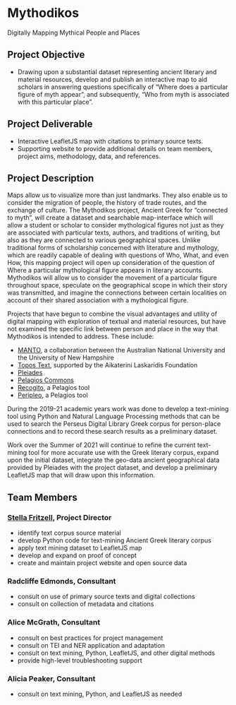 # Mythodikos
Digitally Mapping Mythical People and Places

## Project Objective
- Drawing upon a substantial dataset representing ancient literary and material resources, develop and publish an interactive map to aid scholars in answering questions specifically of “Where does a particular figure of myth appear”, and subsequently, “Who from myth is associated with this particular place”.

## Project Deliverable
- Interactive LeafletJS map with citations to primary source texts.
- Supporting website to provide additional details on team members, project aims, methodology, data, and references.

## Project Description
Maps allow us to visualize more than just landmarks.  They also enable us to consider the migration of people, the history of trade routes, and the exchange of culture.  The Mythodikos project, Ancient Greek for “connected to myth”, will create a dataset and searchable map-interface which will allow a student or scholar to consider mythological figures not just as they are associated with particular texts, authors, and traditions of writing, but also as they are connected to various geographical spaces.  Unlike traditional forms of scholarship concerned with literature and mythology, which are readily capable of dealing with questions of Who, What, and even How, this mapping project will open up consideration of the question of Where a particular mythological figure appears in literary accounts.  Mythodikos will allow us to consider the movement of a particular figure throughout space, speculate on the geographical scope in which their story was transmitted, and imagine the connections between certain localities on account of their shared association with a mythological figure.

Projects that have begun to combine the visual advantages and utility of digital mapping with exploration of textual and material resources, but have not examined the specific link between person and place in the way that Mythodikos is intended to address.  These include: 
- [MANTO](https://www.manto-myth.org/), a collaboration between the Australian National University and the University of New Hampshire
- [Topos Text](https://topostext.org/index.php), supported by the Aikaterini Laskaridis Foundation
- [Pleiades](https://pleiades.stoa.org/)
- [Pelagios Commons](http://commons.pelagios.org/)
- [Recogito](https://recogito.pelagios.org/), a Pelagios tool
- [Peripleo](https://peripleo.pelagios.org/), a Pelagios tool

During the 2019-21 academic years work was done to develop a text-mining tool using Python and Natural Language Processing methods that can be used to search the Perseus Digital Library Greek corpus for person-place connections and to record these search results as a preliminary dataset. 

Work over the Summer of 2021 will continue to refine the current text-mining tool for more accurate use with the Greek literary corpus, expand upon the initial dataset, integrate the geo-data ancient geographical data provided by Pleiades with the project dataset, and develop a preliminary LeafletJS map that will draw upon this information. 

## Team Members
### [Stella Fritzell](mailto:sfritzell@brynmawr.edu), Project Director
- identify text corpus source material
- develop Python code for text-mining Ancient Greek literary corpus
- apply text mining dataset to LeafletJS map
- develop and expand on proof of concept
- create and maintain project website and open source data

### Radcliffe Edmonds, Consultant
- consult on use of primary source texts and digital collections
- consult on collection of metadata and citations

### Alice McGrath, Consultant
- consult on best practices for project management
- consult on TEI and NER application and adaptation
- consult on text mining, Python, LeafletJS, and other digital methods
- provide high-level troubleshooting support

### Alicia Peaker, Consultant
- consult on text mining, Python, and LeafletJS as needed
